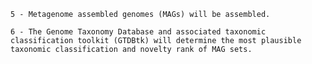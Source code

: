     5 - Metagenome assembled genomes (MAGs) will be assembled.

    6 - The Genome Taxonomy Database and associated taxonomic classification toolkit (GTDBtk) will determine the most plausible taxonomic classification and novelty rank of MAG sets.
